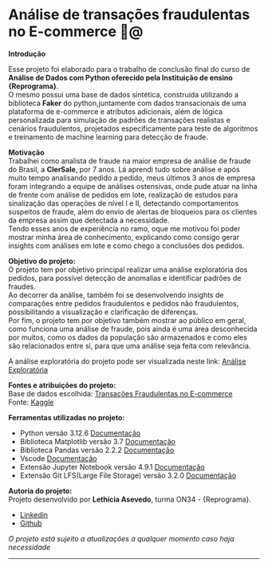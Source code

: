 # Análise de transações fraudulentas no E-commerce 🚨@

**Introdução**

Esse projeto foi elaborado para o trabalho de conclusão final do curso de **Análise de Dados com Python oferecido pela Instituição de ensino {Reprograma}**.  
O mesmo possui uma base de dados sintética, construída utilizando a biblioteca **Faker** do python,juntamente com dados transacionais de uma plataforma de e-commerce e atributos adicionais, além de lógica personalizada para simulação de padrões de transações realistas e cenários fraudulentos, projetados especificamente para teste de algoritmos e treinamento de machine learning para detecção de fraude. 

**Motivação**  
Trabalhei como analista de fraude na maior empresa de análise de fraude do Brasil, a **ClerSale**, por 7 anos. Lá aprendi tudo sobre análise e após muito tempo analisando pedido a pedido, meus últimos 3 anos de empresa foram integrando a equipe de análises ostensivas, onde pude atuar na linha de frente com análise de pedidos em lote, realização de estudos para sinalização das operações de nível I e II, detectando comportamentos suspeitos de fraude, além do envio de alertas de bloqueios para os clientes da empresa assim que detectada a necessidade.   
Tendo esses anos de experiência no ramo, oque me motivou foi poder mostrar minha área de conhecimento, explicando como consigo gerar insights com análises em lote e como chego a conclusões dos pedidos. 

**Objetivo do projeto:**  
O projeto tem por objetivo principal realizar uma análise exploratória dos pedidos, para possível detecção de anomalias e identificar padrões de fraudes.  
Ao decorrer da análise, também foi se desenvolvendo insights de comparações entre pedidos fraudulentos e pedidos não fraudulentos, possibilitando a visualização e clarificação de diferenças.  
Por fim, o projeto tem por objetivo também mostrar ao público em geral, como funciona uma análise de fraude, pois ainda é uma área desconhecida por muitos, como os dados da população são armazenados e como eles são relacionados entre si, para que uma análise seja feita com relevância.   

A análise exploratória do projeto pode ser visualizada neste link: [Análise Exploratória](https://github.com/lethiciaasevedo1999/on34-python-projetofinal/blob/main/material/analise-exploratoria/analise.ipynb)


**Fontes e atribuições do projeto:**  
Base de dados escolhida: [Transações Fraudulentas no E-commerce](https://www.kaggle.com/datasets/shriyashjagtap/fraudulent-e-commerce-transactions)  
Fonte: [Kaggle](https://www.kaggle.com/)

**Ferramentas utilizadas no projeto:**  
- Python versão 3.12.6 [Documentação](https://devdocs.io/python~3.12/)
- Biblioteca Matplotlib versão 3.7 [Documentação](https://devdocs.io/matplotlib~3.7/)
- Biblioteca Pandas versão 2.2.2 [Documentação](https://devdocs.io/pandas~2/)
- Vscode [Documentação](https://code.visualstudio.com/docs)
- Extensão Jupyter Notebook versão 4.9.1 [Documentação](https://docs.jupyter.org/en/latest/)
- Extensão Git LFS(Large File Storage) versão 3.2.0 [Documentação](https://github.com/git-lfs/git-lfs/tree/main/docs?utm_source=gitlfs_site&utm_medium=docs_link&utm_campaign=gitlfs)  



**Autoria do projeto:**  
Projeto desenvolvido por **Lethicia Asevedo**, turma ON34 - {Reprograma}.    
- [Linkedin](https://www.linkedin.com/in/lethiciaasevedo/)  
- [Github](https://github.com/lethiciaasevedo1999)




*O projeto está sujeito a atualizações a qualquer momento caso haja necessidade*

________________________________________________________________________________________
